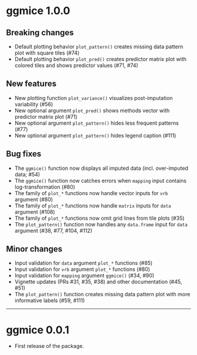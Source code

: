 # ggmice 1.0.0

## Breaking changes

* Default plotting behavior `plot_pattern()` creates missing data pattern plot with square tiles (#74)
* Default plotting behavior `plot_pred()` creates predictor matrix plot with colored tiles and shows predictor values (#71, #74)

## New features

* New plotting function `plot_variance()` visualizes post-imputation variability (#56)
* New optional argument `plot_pred()` shows methods vector with predictor matrix plot (#71)
* New optional argument `plot_pattern()` hides less frequent patterns (#77)
* New optional argument `plot_pattern()` hides legend caption (#111)

## Bug fixes 

* The `ggmice()` function now displays all imputed data (incl. over-imputed data; #54)
* The `ggmice()` function now catches errors when `mapping` input contains log-transformation (#80)
* The family of `plot_*` functions now handle vector inputs for `vrb` argument (#80)
* The family of `plot_*` functions now handle `matrix` inputs for `data` argument (#108)
* The family of `plot_*` functions now omit grid lines from tile plots (#35)
* The `plot_pattern()` function now handles any `data.frame` input for `data` argument (#38, #77, #104, #112)


## Minor changes

* Input validation for `data` argument `plot_*` functions (#85)
* Input validation for `vrb` argument `plot_*` functions (#80)
* Input validation for `mapping` argument `ggmice()` (#34, #90)
* Vignette updates (PRs #31, #35, #38) and other documentation (#45, #51)
* The `plot_pattern()` function creates missing data pattern plot with more informative labels (#59, #111)

---

# ggmice 0.0.1

* First release of the package.
